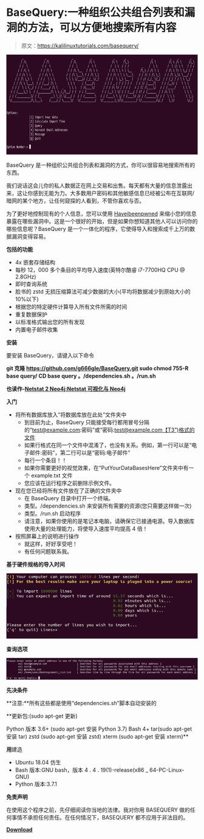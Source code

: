 # BaseQuery:一种组织公共组合列表和漏洞的方法，可以方便地搜索所有内容

> 原文：<https://kalilinuxtutorials.com/basequery/>

[![BaseQuery  : A Way To Organize Public Combo-Lists And Leaks In A Way That You Can Easily Search Through Everything](img/98aaf26d1e5f12c13ac6fcce645b49df.png "BaseQuery  : A Way To Organize Public Combo-Lists And Leaks In A Way That You Can Easily Search Through Everything")](https://1.bp.blogspot.com/-wCgMP7I5RNM/XeF01gSX_MI/AAAAAAAADso/4qPztyQZmj40utCfKHPZW1mbtYyk6Wl9ACLcBGAsYHQ/s1600/BaseQuery%25281%2529.png)

BaseQuery 是一种组织公共组合列表和漏洞的方式，你可以很容易地搜索所有的东西。

我们说话这会儿你的私人数据正在网上交易和出售。每天都有大量的信息泄露出来，这让你感到无能为力。大多数用户密码和其他敏感信息已经被公布在互联网/暗网的某个地方，让任何窥探的人看到，不管你喜欢与否。

为了更好地控制现有的个人信息，您可以使用 [Haveibeenpwned](https://haveibeenpwned.com/) 来缩小您的信息暴露在哪些漏洞中。这是一个很好的开始，但是如果你想知道其他人可以访问你的哪些信息呢？BaseQuery 是一个一体化的程序，它使得导入和搜索成千上万的数据漏洞变得容易。

**包括的功能**

*   4x 嵌套存储结构
*   每秒 12，000 多个条目的平均导入速度(英特尔酷睿 i7-7700HQ CPU @ 2.8GHz)
*   即时查询系统
*   脸书的 zstd 无损压缩算法可减少数据的大小(平均将数据减少到原始大小的 10%以下)
*   根据您的特定硬件计算导入所有文件所需的时间
*   重复数据保护
*   以标准格式输出您的所有发现
*   内置电子邮件收集

**安装**

要安装 BaseQuery，请键入以下命令

**git 克隆 https://github.com/g666gle/BaseQuery.git
sudo chmod 755-R base query/
CD base query
。/dependencies.sh
。/run.sh**

**也读作-[Netstat 2 Neo4j:Netstat 可视化与 Neo4j](https://kalilinuxtutorials.com/netstat2neo4j-netstat-visualization-neo4j/)**

**入门**

*   将所有数据库放入“将数据库放在此处”文件夹中
    *   到目前为止，BaseQuery 只能接受每行都用冒号分隔的“[test@example.com](mailto:test@example.com):密码”或“密码:[test@example.com【T3”)格式的文件](mailto:test@example.com)
    *   如果行格式在同一个文件中混淆了，也没有关系。例如，第一行可以是“电子邮件:密码”，第二行可以是“密码:电子邮件”
    *   每行一个条目！！
    *   如果你需要更好的视觉效果，在“PutYourDataBasesHere”文件夹中有一个 example.txt 文件
    *   您应该在运行程序之前删除示例文件。
*   现在您已经将所有文件放在了正确的文件夹中
    *   在 BaseQuery 目录中打开一个终端。
    *   类型。/dependencies.sh 来安装所有需要的资源(您只需要这样做一次)
    *   类型。/run.sh 启动程序
    *   请注意，如果你使用的是笔记本电脑，请确保它已接通电源。导入数据库使用大量的处理能力，将使导入速度平均提高 4 倍！
*   按照屏幕上的说明进行操作
    *   就这样，好好享受吧！
    *   有任何问题联系我。

**基于硬件规格的导入时间**

![](img/42e40645c508508e7274a6a6637a1a28.png)

**查询选项**

![](img/a342191a717a182215204252e9d13802.png)

**先决条件**

**注意:**所有这些都是使用“dependencies.sh”脚本自动安装的

**更新包:(sudo apt-get 更新)

Python 版本 3.6+ (sudo apt-get 安装 Python 3.7)
Bash 4+
tar(sudo apt-get 安装 tar)
zstd (sudo apt-get 安装 zstd)
xterm (sudo apt-get 安装 xterm)**

**用**建造

*   Ubuntu 18.04 仿生
*   Bash 版本:GNU bash，版本 4 . 4 . 19(1)-release(x86 _ 64-PC-Linux-GNU)
*   Python 版本:3.7.1

**免责声明**

在使用这个程序之前，先仔细阅读你当地的法律。我对你用 BASEQUERY 做的任何事情不承担任何责任。在任何情况下，BASEQUERY 都不应用于非法目的。

[**Download**](https://github.com/g666gle/BaseQuery)